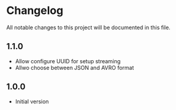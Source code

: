 # Changelog

All notable changes to this project will be documented in this file.

## 1.1.0

- Allow configure UUID for setup streaming
- Allwo choose between JSON and AVRO format

## 1.0.0

- Initial version

